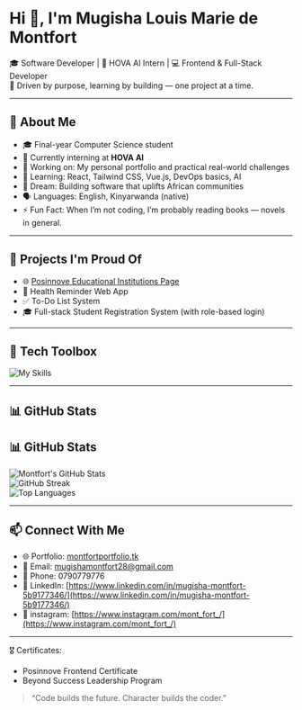 # Hi 👋, I'm Mugisha Louis Marie de Montfort

🎓 Software Developer | 🌱 HOVA AI Intern | 💻 Frontend & Full-Stack Developer  
🎯 Driven by purpose, learning by building — one project at a time.

---

## 🧠 About Me

- 🎓 Final-year Computer Science student  
- 💼 Currently interning at **HOVA AI**  
- 🔭 Working on: My personal portfolio and practical real-world challenges  
- 🌱 Learning: React, Tailwind CSS, Vue.js, DevOps basics, AI  
- 🚀 Dream: Building software that uplifts African communities  
- 🗣️ Languages: English, Kinyarwanda (native)  
- ⚡ Fun Fact: When I’m not coding, I’m probably reading books — novels in general. 

---

## 💼 Projects I'm Proud Of

- 🌐 [Posinnove Educational Institutions Page](https://posinnove-webpage.vercel.app/)
- 📲 Health Reminder Web App  
- ✅ To-Do List System  
- 🎓 Full-stack Student Registration System (with role-based login)  

---

## 🧰 Tech Toolbox

![My Skills](https://skillicons.dev/icons?i=html,css,js,ts,react,nextjs,nodejs,vuejs,express,mysql,tailwind,figma,vercel,git,github,vscode)

---

## 📊 GitHub Stats

## 📊 GitHub Stats  
![Montfort's GitHub Stats](https://github-readme-stats.vercel.app/api?username=Montfort28&show_icons=true&theme=radical)  
![GitHub Streak](https://streak-stats.demolab.com?user=Montfort28&theme=radical)  
![Top Languages](https://github-readme-stats.vercel.app/api/top-langs/?username=Montfort28&layout=compact&theme=radical)



---

## 📫 Connect With Me

- 🌐 Portfolio: [montfortportfolio.tk](https://montfortportfolio.tk)
- 📧 Email: mugishamontfort28@gmail.com
- 📱 Phone: 0790779776
- 💼 LinkedIn: [https://www.linkedin.com/in/mugisha-montfort-5b9177346/](https://www.linkedin.com/in/mugisha-montfort-5b9177346/)
- 📲 instagram: [https://www.instagram.com/mont_fort_/](https://www.instagram.com/mont_fort_/)
---

🎖️ Certificates:  
- Posinnove Frontend Certificate  
- Beyond Success Leadership Program  


> “Code builds the future. Character builds the coder.”

